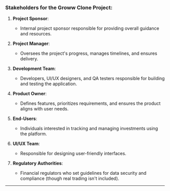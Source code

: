 ### **Stakeholders for the Groww Clone Project**:
1. **Project Sponsor**:  
   - Internal project sponsor responsible for providing overall guidance and resources.

2. **Project Manager**:  
   - Oversees the project's progress, manages timelines, and ensures delivery.

3. **Development Team**:  
   - Developers, UI/UX designers, and QA testers responsible for building and testing the application.

4. **Product Owner**:  
   - Defines features, prioritizes requirements, and ensures the product aligns with user needs.

5. **End-Users**:  
   - Individuals interested in tracking and managing investments using the platform.

6. **UI/UX Team**:  
   - Responsible for designing user-friendly interfaces.

7. **Regulatory Authorities**:  
   - Financial regulators who set guidelines for data security and compliance (though real trading isn't included).

---